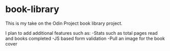 # book-library
This is my take on the Odin Project book library project.

I plan to add additional features such as:
-Stats such as total pages read and books completed
-JS based form validation
-Pull an image for the book cover

